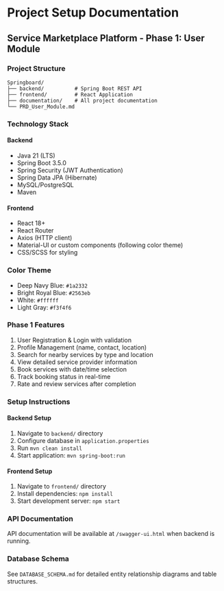 # Project Setup Documentation

## Service Marketplace Platform - Phase 1: User Module

### Project Structure
```
Springboard/
├── backend/          # Spring Boot REST API
├── frontend/         # React Application
├── documentation/    # All project documentation
└── PRD_User_Module.md
```

### Technology Stack

#### Backend
- Java 21 (LTS)
- Spring Boot 3.5.0
- Spring Security (JWT Authentication)
- Spring Data JPA (Hibernate)
- MySQL/PostgreSQL
- Maven

#### Frontend
- React 18+
- React Router
- Axios (HTTP client)
- Material-UI or custom components (following color theme)
- CSS/SCSS for styling

### Color Theme
- Deep Navy Blue: `#1a2332`
- Bright Royal Blue: `#2563eb`
- White: `#ffffff`
- Light Gray: `#f3f4f6`

### Phase 1 Features
1. User Registration & Login with validation
2. Profile Management (name, contact, location)
3. Search for nearby services by type and location
4. View detailed service provider information
5. Book services with date/time selection
6. Track booking status in real-time
7. Rate and review services after completion

### Setup Instructions

#### Backend Setup
1. Navigate to `backend/` directory
2. Configure database in `application.properties`
3. Run `mvn clean install`
4. Start application: `mvn spring-boot:run`

#### Frontend Setup
1. Navigate to `frontend/` directory
2. Install dependencies: `npm install`
3. Start development server: `npm start`

### API Documentation
API documentation will be available at `/swagger-ui.html` when backend is running.

### Database Schema
See `DATABASE_SCHEMA.md` for detailed entity relationship diagrams and table structures.

